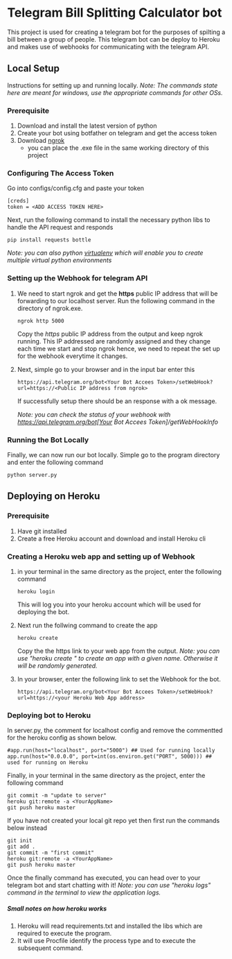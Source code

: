 # Telegram Bill Splitting Calculator bot
This project is used for creating a telegram bot for the purposes of spilting a bill between a group of people. This telegram bot can be deploy to Heroku and makes use of webhooks for communicating with the telegram API.

## Local Setup
Instructions for setting up and running locally. 
*Note: The commands state here are meant for windows, use the appropriate commands for other OSs.*

### Prerequisite
1. Download and install the latest version of python
2. Create your bot using botfather on telegram and get the access token
3. Download [ngrok](https://ngrok.com/download)
    -   you can place the .exe file in the same working directory of this project

### Configuring The Access Token
Go into configs/config.cfg and paste your token
```
[creds]
token = <ADD ACCESS TOKEN HERE>
```

Next, run the following command to install the necessary python libs to handle the API request and responds 
```
pip install requests bottle
```
*Note: you can also python [virtualenv](https://docs.python.org/3/tutorial/venv.html) which will enable you to create multiple virtual python environments*

### Setting up the Webhook for telegram API
1. We need to start ngrok and get the **https** public IP address that will be forwarding to our localhost server. Run the following command in the directory of ngrok.exe. 
    ```
    ngrok http 5000
    ```
    Copy the *https* public IP address from the output and keep ngrok running. This IP addressed are randomly assigned and they change each time we start and stop ngrok hence, we need to repeat the set up for the webhook everytime it changes.

2. Next, simple go to your browser and in the input bar enter this
    ```
    https://api.telegram.org/bot<Your Bot Accees Token>/setWebHook?url=https://<Public IP address from ngrok>
    ```
     If successfully setup there should be an response with a ok message.

    *Note: you can check the status of your webhook with https://api.telegram.org/bot[Your Bot Accees Token]/getWebHookInfo*

### Running the Bot Locally
Finally, we can now run our bot locally. Simple go to the program directory and enter the following command
```
python server.py
```

## Deploying on Heroku

### Prerequisite
1. Have git installed
2. Create a free Heroku account and download and install Heroku cli

### Creating a Heroku web app and setting up of Webhook
1. in your terminal in the same directory as the project, enter the following command
    ```
    heroku login
    ```
    This will log you into your heroku account which will be used for deploying the bot.

2. Next run the follwing command to create the app
    ```
    heroku create 
    ```
    Copy the the https link to your web app from the output.
    *Note: you can use "heroku create <App Name>" to create an app with a given name. Otherwise it will be randomly generated.*
    
3. In your browser, enter the following link to set the Webhook for the bot.
    ```
    https://api.telegram.org/bot<Your Bot Accees Token>/setWebHook?url=https://<your Heroku Web App address>
    ```

### Deploying bot to Heroku
In server.py, the comment for localhost config and remove the commentted for the heroku config as shown below.
```
#app.run(host="localhost", port="5000") ## Used for running locally
app.run(host="0.0.0.0", port=int(os.environ.get("PORT", 5000))) ## used for running on Heroku
```

Finally, in your terminal in the same directory as the project, enter the following command
```
git commit -m "update to server"
heroku git:remote -a <YourAppName>
git push heroku master
```

If you have not created  your local git repo yet then first run the commands below instead
```
git init
git add .
git commit -m "first commit"
heroku git:remote -a <YourAppName>
git push heroku master
```

Once the finally command has executed, you can head over to your telegram bot and start chatting with it!
*Note: you can use "heroku logs" command in the terminal to view the application logs.*

##### Small notes on how heroku works
1. Heroku will read requirements.txt and installed the libs which are required to execute the program. 
2. It will use Procfile identify the process type and to execute the subsequent command. 